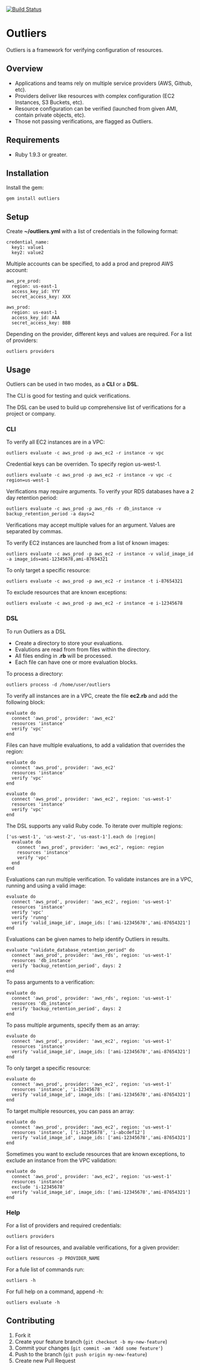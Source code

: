 [![Build Status](https://secure.travis-ci.org/brettweavnet/outliers.png)](http://travis-ci.org/brettweavnet/outliers)

# Outliers

Outliers is a framework for verifying configuration of resources.

## Overview

* Applications and teams rely on multiple service providers (AWS, Github, etc).
* Providers deliver like resources with complex configuration (EC2 Instances, S3 Buckets, etc).
* Resource configuration can be verified (launched from given AMI, contain private objects, etc).
* Those not passing verifications, are flagged as Outliers.

## Requirements

* Ruby 1.9.3 or greater.

## Installation

Install the gem:

    gem install outliers

## Setup

Create **~/outliers.yml** with a list of credentials in the following format:

    credential_name:
      key1: value1
      key2: value2

Multiple accounts can be specified, to add a prod and preprod AWS account:

    aws_pre_prod:
      region: us-east-1
      access_key_id: YYY
      secret_access_key: XXX

    aws_prod:
      region: us-east-1
      access_key_id: AAA
      secret_access_key: BBB

Depending on the provider, different keys and values are required. For a list of providers:

    outliers providers

## Usage

Outliers can be used in two modes, as a **CLI** or a **DSL**.

The CLI is good for testing and quick verifications.

The DSL can be used to build up comprehensive list of verifications for a project or company.

### CLI

To verify all EC2 instances are in a VPC:

    outliers evaluate -c aws_prod -p aws_ec2 -r instance -v vpc

Credential keys can be overriden. To specify region us-west-1.

    outliers evaluate -c aws_prod -p aws_ec2 -r instance -v vpc -c region=us-west-1

Verifications may require arguments. To verify your RDS databases have a 2 day retention period:

    outliers evaluate -c aws_prod -p aws_rds -r db_instance -v backup_retention_period -a days=2

Verifications may accept multiple values for an argument. Values are separated by commas.

To verify EC2 instances are launched from a list of known images:

    outliers evaluate -c aws_prod -p aws_ec2 -r instance -v valid_image_id -a image_ids=ami-12345678,ami-87654321

To only target a specific resource:

    outliers evaluate -c aws_prod -p aws_ec2 -r instance -t i-87654321

To exclude resources that are known exceptions:

    outliers evaluate -c aws_prod -p aws_ec2 -r instance -e i-12345678

### DSL

To run Outliers as a DSL

* Create a directory to store your evaluations. 
* Evalutions are read from from files within the directory.
* All files ending in **.rb** will be processed.
* Each file can have one or more evaluation blocks. 

To process a directory:

    outliers process -d /home/user/outliers

To verify all instances are in a VPC, create the file **ec2.rb** and add the following block:

    evaluate do
      connect 'aws_prod', provider: 'aws_ec2'
      resources 'instance'
      verify 'vpc'
    end

Files can have multiple evaluations, to add a validation that overrides the region:

    evaluate do
      connect 'aws_prod', provider: 'aws_ec2'
      resources 'instance'
      verify 'vpc'
    end

    evaluate do
      connect 'aws_prod', provider: 'aws_ec2', region: 'us-west-1'
      resources 'instance'
      verify 'vpc'
    end

The DSL supports any valid Ruby code. To iterate over multiple regions:

    ['us-west-1', 'us-west-2', 'us-east-1'].each do |region|
      evaluate do
        connect 'aws_prod', provider: 'aws_ec2', region: region
        resources 'instance'
        verify 'vpc'
      end
    end

Evaluations can run multiple verification. To validate instances are in a VPC, running and using a valid image:

    evaluate do
      connect 'aws_prod', provider: 'aws_ec2', region: 'us-west-1'
      resources 'instance'
      verify 'vpc'
      verify 'runng'
      verify 'valid_image_id', image_ids: ['ami-12345678','ami-87654321']
    end

Evaluations can be given names to help identify Outliers in results.

    evaluate "validate_database_retention_period" do
      connect 'aws_prod', provider: 'aws_rds', region: 'us-west-1'
      resources 'db_instance'
      verify 'backup_retention_period', days: 2
    end

To pass arguments to a verification:

    evaluate do
      connect 'aws_prod', provider: 'aws_rds', region: 'us-west-1'
      resources 'db_instance'
      verify 'backup_retention_period', days: 2
    end

To pass multiple arguments, specify them as an array:

    evaluate do
      connect 'aws_prod', provider: 'aws_ec2', region: 'us-west-1'
      resources 'instance'
      verify 'valid_image_id', image_ids: ['ami-12345678','ami-87654321']
    end

To only target a specific resource:

    evaluate do
      connect 'aws_prod', provider: 'aws_ec2', region: 'us-west-1'
      resources 'instance', 'i-12345678'
      verify 'valid_image_id', image_ids: ['ami-12345678','ami-87654321']
    end

To target multiple resources, you can pass an array:

    evaluate do
      connect 'aws_prod', provider: 'aws_ec2', region: 'us-west-1'
      resources 'instance', ['i-12345678', 'i-abcdef12']
      verify 'valid_image_id', image_ids: ['ami-12345678','ami-87654321']
    end

Sometimes you want to exclude resources that are known exceptions, to exclude an instance from the VPC validation:

    evaluate do
      connect 'aws_prod', provider: 'aws_ec2', region: 'us-west-1'
      resources 'instance'
      exclude 'i-12345678'
      verify 'valid_image_id', image_ids: ['ami-12345678','ami-87654321']
    end

### Help

For a list of providers and required credentials:

    outliers providers

For a list of resources, and available verifications, for a given provider:

    outliers resources -p PROVIDER_NAME

For a fule list of commands run:

    outliers -h

For full help on a command, append -h:

    outliers evaluate -h

## Contributing

1. Fork it
2. Create your feature branch (`git checkout -b my-new-feature`)
3. Commit your changes (`git commit -am 'Add some feature'`)
4. Push to the branch (`git push origin my-new-feature`)
5. Create new Pull Request
